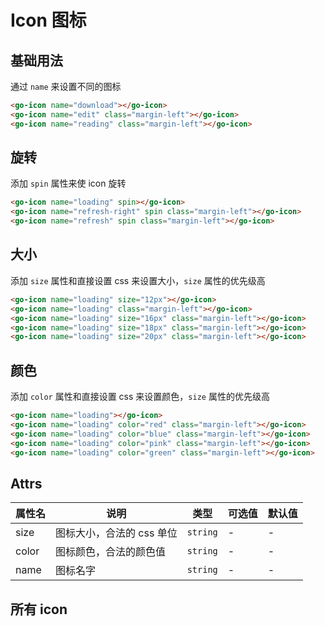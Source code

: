 # Icon 图标

## 基础用法

通过 `name` 来设置不同的图标

<go-icon name="download"></go-icon>
<go-icon name="edit" class="margin-left"></go-icon>
<go-icon name="reading" class="margin-left"></go-icon>

```html
<go-icon name="download"></go-icon>
<go-icon name="edit" class="margin-left"></go-icon>
<go-icon name="reading" class="margin-left"></go-icon>
```

## 旋转

添加 `spin` 属性来使 icon 旋转

<go-icon name="loading" spin></go-icon>
<go-icon name="refresh-right" spin class="margin-left"></go-icon>
<go-icon name="refresh" spin class="margin-left"></go-icon>

```html
<go-icon name="loading" spin></go-icon>
<go-icon name="refresh-right" spin class="margin-left"></go-icon>
<go-icon name="refresh" spin class="margin-left"></go-icon>
```

## 大小

添加 `size` 属性和直接设置 css 来设置大小，`size` 属性的优先级高

<go-icon name="loading" size="12px"></go-icon>
<go-icon name="loading" class="margin-left"></go-icon>
<go-icon name="loading" size="16px" class="margin-left"></go-icon>
<go-icon name="loading" size="18px" class="margin-left"></go-icon>
<go-icon name="loading" size="20px" class="margin-left"></go-icon>

```html
<go-icon name="loading" size="12px"></go-icon>
<go-icon name="loading" class="margin-left"></go-icon>
<go-icon name="loading" size="16px" class="margin-left"></go-icon>
<go-icon name="loading" size="18px" class="margin-left"></go-icon>
<go-icon name="loading" size="20px" class="margin-left"></go-icon>
```

## 颜色

添加 `color` 属性和直接设置 css 来设置颜色，`size` 属性的优先级高

<go-icon name="loading"></go-icon>
<go-icon name="loading" color="red" class="margin-left"></go-icon>
<go-icon name="loading" color="blue" class="margin-left"></go-icon>
<go-icon name="loading" color="pink" class="margin-left"></go-icon>
<go-icon name="loading" color="green" class="margin-left"></go-icon>

```html
<go-icon name="loading"></go-icon>
<go-icon name="loading" color="red" class="margin-left"></go-icon>
<go-icon name="loading" color="blue" class="margin-left"></go-icon>
<go-icon name="loading" color="pink" class="margin-left"></go-icon>
<go-icon name="loading" color="green" class="margin-left"></go-icon>
```

## Attrs

| 属性名 | 说明                      | 类型     | 可选值 | 默认值 |
| ------ | ------------------------- | -------- | ------ | ------ |
| size   | 图标大小，合法的 css 单位 | `string` | -      | -      |
| color  | 图标颜色，合法的颜色值    | `string` | -      | -      |
| name   | 图标名字                  | `string` | -      | -      |

## 所有 icon

<div id="icons" class="icons">
<go-icon name="shopping-trolley"></go-icon>
<go-icon name="smoking"></go-icon>
<go-icon name="soccer"></go-icon>
<go-icon name="sold-out"></go-icon>
<go-icon name="sort"></go-icon>
<go-icon name="sort-down"></go-icon>
<go-icon name="sort-up"></go-icon>
<go-icon name="stamp"></go-icon>
<go-icon name="star"></go-icon>
<go-icon name="star-filled"></go-icon>
<go-icon name="stopwatch"></go-icon>
<go-icon name="success-filled"></go-icon>
<go-icon name="sugar"></go-icon>
<go-icon name="suitcase"></go-icon>
<go-icon name="suitcase-line"></go-icon>
<go-icon name="sunny"></go-icon>
<go-icon name="sunrise"></go-icon>
<go-icon name="sunset"></go-icon>
<go-icon name="switch"></go-icon>
<go-icon name="switch-button"></go-icon>
<go-icon name="switch-filled"></go-icon>
<go-icon name="takeaway-box"></go-icon>
<go-icon name="ticket"></go-icon>
<go-icon name="tickets"></go-icon>
<go-icon name="timer"></go-icon>
<go-icon name="toilet-paper"></go-icon>
<go-icon name="tools"></go-icon>
<go-icon name="top"></go-icon>
<go-icon name="top-left"></go-icon>
<go-icon name="top-right"></go-icon>
<go-icon name="trend-charts"></go-icon>
<go-icon name="trophy"></go-icon>
<go-icon name="trophy-base"></go-icon>
<go-icon name="turn-off"></go-icon>
<go-icon name="umbrella"></go-icon>
<go-icon name="unlock"></go-icon>
<go-icon name="upload"></go-icon>
<go-icon name="upload-filled"></go-icon>
<go-icon name="user"></go-icon>
<go-icon name="user-filled"></go-icon>
<go-icon name="van"></go-icon>
<go-icon name="video-camera"></go-icon>
<go-icon name="video-camera-filled"></go-icon>
<go-icon name="video-pause"></go-icon>
<go-icon name="video-play"></go-icon>
<go-icon name="view"></go-icon>
<go-icon name="wallet"></go-icon>
<go-icon name="wallet-filled"></go-icon>
<go-icon name="warning"></go-icon>
<go-icon name="warning-filled"></go-icon>
<go-icon name="warn-triangle-filled"></go-icon>
<go-icon name="watch"></go-icon>
<go-icon name="watermelon"></go-icon>
<go-icon name="wind-power"></go-icon>
<go-icon name="zoom-in"></go-icon>
<go-icon name="zoom-out"></go-icon>
<go-icon name="ice-cream"></go-icon>
<go-icon name="ice-drink"></go-icon>
<go-icon name="ice-tea"></go-icon>
<go-icon name="info-filled"></go-icon>
<go-icon name="iphone"></go-icon>
<go-icon name="key"></go-icon>
<go-icon name="knife-fork"></go-icon>
<go-icon name="lightning"></go-icon>
<go-icon name="link"></go-icon>
<go-icon name="list"></go-icon>
<go-icon name="loading"></go-icon>
<go-icon name="location"></go-icon>
<go-icon name="location-filled"></go-icon>
<go-icon name="location-information"></go-icon>
<go-icon name="lock"></go-icon>
<go-icon name="lollipop"></go-icon>
<go-icon name="magic-stick"></go-icon>
<go-icon name="magnet"></go-icon>
<go-icon name="male"></go-icon>
<go-icon name="management"></go-icon>
<go-icon name="map-location"></go-icon>
<go-icon name="medal"></go-icon>
<go-icon name="memo"></go-icon>
<go-icon name="menu"></go-icon>
<go-icon name="message"></go-icon>
<go-icon name="message-box"></go-icon>
<go-icon name="mic"></go-icon>
<go-icon name="microphone"></go-icon>
<go-icon name="milk-tea"></go-icon>
<go-icon name="minus"></go-icon>
<go-icon name="money"></go-icon>
<go-icon name="monitor"></go-icon>
<go-icon name="moon"></go-icon>
<go-icon name="moon-night"></go-icon>
<go-icon name="more"></go-icon>
<go-icon name="more-filled"></go-icon>
<go-icon name="mostly-cloudy"></go-icon>
<go-icon name="mouse"></go-icon>
<go-icon name="mug"></go-icon>
<go-icon name="mute"></go-icon>
<go-icon name="mute-notification"></go-icon>
<go-icon name="no-smoking"></go-icon>
<go-icon name="notebook"></go-icon>
<go-icon name="notification"></go-icon>
<go-icon name="odometer"></go-icon>
<go-icon name="office-building"></go-icon>
<go-icon name="open"></go-icon>
<go-icon name="operation"></go-icon>
<go-icon name="opportunity"></go-icon>
<go-icon name="orange"></go-icon>
<go-icon name="paperclip"></go-icon>
<go-icon name="partly-cloudy"></go-icon>
<go-icon name="pear"></go-icon>
<go-icon name="phone"></go-icon>
<go-icon name="phone-filled"></go-icon>
<go-icon name="picture"></go-icon>
<go-icon name="picture-filled"></go-icon>
<go-icon name="picture-rounded"></go-icon>
<go-icon name="pie-chart"></go-icon>
<go-icon name="place"></go-icon>
<go-icon name="platform"></go-icon>
<go-icon name="plus"></go-icon>
<go-icon name="pointer"></go-icon>
<go-icon name="position"></go-icon>
<go-icon name="postcard"></go-icon>
<go-icon name="pouring"></go-icon>
<go-icon name="present"></go-icon>
<go-icon name="price-tag"></go-icon>
<go-icon name="printer"></go-icon>
<go-icon name="promotion"></go-icon>
<go-icon name="quartz-watch"></go-icon>
<go-icon name="question-filled"></go-icon>
<go-icon name="rank"></go-icon>
<go-icon name="reading"></go-icon>
<go-icon name="reading-lamp"></go-icon>
<go-icon name="refresh"></go-icon>
<go-icon name="refresh-left"></go-icon>
<go-icon name="refresh-right"></go-icon>
<go-icon name="refrigerator"></go-icon>
<go-icon name="remove"></go-icon>
<go-icon name="remove-filled"></go-icon>
<go-icon name="right"></go-icon>
<go-icon name="scale-to-original"></go-icon>
<go-icon name="school"></go-icon>
<go-icon name="scissor"></go-icon>
<go-icon name="search"></go-icon>
<go-icon name="select"></go-icon>
<go-icon name="sell"></go-icon>
<go-icon name="semi-select"></go-icon>
<go-icon name="service"></go-icon>
<go-icon name="setting"></go-icon>
<go-icon name="set-up"></go-icon>
<go-icon name="share"></go-icon>
<go-icon name="ship"></go-icon>
<go-icon name="shop"></go-icon>
<go-icon name="shopping-bag"></go-icon>
<go-icon name="shopping-cart"></go-icon>
<go-icon name="shopping-cart-full"></go-icon>
<go-icon name="circle-check"></go-icon>
<go-icon name="circle-close"></go-icon>
<go-icon name="circle-close-filled"></go-icon>
<go-icon name="circle-plus"></go-icon>
<go-icon name="circle-plus-filled"></go-icon>
<go-icon name="clock"></go-icon>
<go-icon name="close"></go-icon>
<go-icon name="close-bold"></go-icon>
<go-icon name="cloudy"></go-icon>
<go-icon name="coffee"></go-icon>
<go-icon name="coffee-cup"></go-icon>
<go-icon name="coin"></go-icon>
<go-icon name="cold-drink"></go-icon>
<go-icon name="collection"></go-icon>
<go-icon name="collection-tag"></go-icon>
<go-icon name="comment"></go-icon>
<go-icon name="compass"></go-icon>
<go-icon name="connection"></go-icon>
<go-icon name="coordinate"></go-icon>
<go-icon name="copy-document"></go-icon>
<go-icon name="cpu"></go-icon>
<go-icon name="credit-card"></go-icon>
<go-icon name="crop"></go-icon>
<go-icon name="d-arrow-left"></go-icon>
<go-icon name="d-arrow-right"></go-icon>
<go-icon name="data-analysis"></go-icon>
<go-icon name="data-board"></go-icon>
<go-icon name="data-line"></go-icon>
<go-icon name="d-caret"></go-icon>
<go-icon name="delete"></go-icon>
<go-icon name="delete-filled"></go-icon>
<go-icon name="delete-location"></go-icon>
<go-icon name="dessert"></go-icon>
<go-icon name="discount"></go-icon>
<go-icon name="dish"></go-icon>
<go-icon name="dish-dot"></go-icon>
<go-icon name="document"></go-icon>
<go-icon name="document-add"></go-icon>
<go-icon name="document-checked"></go-icon>
<go-icon name="document-copy"></go-icon>
<go-icon name="document-delete"></go-icon>
<go-icon name="document-remove"></go-icon>
<go-icon name="download"></go-icon>
<go-icon name="drizzling"></go-icon>
<go-icon name="edit"></go-icon>
<go-icon name="edit-pen"></go-icon>
<go-icon name="eleme"></go-icon>
<go-icon name="eleme-filled"></go-icon>
<go-icon name="element-plus"></go-icon>
<go-icon name="expand"></go-icon>
<go-icon name="failed"></go-icon>
<go-icon name="female"></go-icon>
<go-icon name="files"></go-icon>
<go-icon name="film"></go-icon>
<go-icon name="filter"></go-icon>
<go-icon name="finished"></go-icon>
<go-icon name="first-aid-kit"></go-icon>
<go-icon name="flag"></go-icon>
<go-icon name="fold"></go-icon>
<go-icon name="folder"></go-icon>
<go-icon name="folder-add"></go-icon>
<go-icon name="folder-checked"></go-icon>
<go-icon name="folder-delete"></go-icon>
<go-icon name="folder-opened"></go-icon>
<go-icon name="folder-remove"></go-icon>
<go-icon name="food"></go-icon>
<go-icon name="football"></go-icon>
<go-icon name="fork-spoon"></go-icon>
<go-icon name="fries"></go-icon>
<go-icon name="full-screen"></go-icon>
<go-icon name="goblet"></go-icon>
<go-icon name="goblet-full"></go-icon>
<go-icon name="goblet-square"></go-icon>
<go-icon name="goblet-square-full"></go-icon>
<go-icon name="gold-medal"></go-icon>
<go-icon name="goods"></go-icon>
<go-icon name="goods-filled"></go-icon>
<go-icon name="grape"></go-icon>
<go-icon name="grid"></go-icon>
<go-icon name="guide"></go-icon>
<go-icon name="handbag"></go-icon>
<go-icon name="headset"></go-icon>
<go-icon name="help"></go-icon>
<go-icon name="help-filled"></go-icon>
<go-icon name="hide"></go-icon>
<go-icon name="histogram"></go-icon>
<go-icon name="home-filled"></go-icon>
<go-icon name="hot-water"></go-icon>
<go-icon name="house"></go-icon>
<go-icon name="ice-cream-round"></go-icon>
<go-icon name="ice-cream-square"></go-icon>
<go-icon name="add-location"></go-icon>
<go-icon name="aim"></go-icon>
<go-icon name="alarm-clock"></go-icon>
<go-icon name="apple"></go-icon>
<go-icon name="arrow-down"></go-icon>
<go-icon name="arrow-down-bold"></go-icon>
<go-icon name="arrow-left"></go-icon>
<go-icon name="arrow-left-bold"></go-icon>
<go-icon name="arrow-right"></go-icon>
<go-icon name="arrow-right-bold"></go-icon>
<go-icon name="arrow-up"></go-icon>
<go-icon name="arrow-up-bold"></go-icon>
<go-icon name="avatar"></go-icon>
<go-icon name="back"></go-icon>
<go-icon name="baseball"></go-icon>
<go-icon name="basketball"></go-icon>
<go-icon name="bell"></go-icon>
<go-icon name="bell-filled"></go-icon>
<go-icon name="bicycle"></go-icon>
<go-icon name="bottom"></go-icon>
<go-icon name="bottom-left"></go-icon>
<go-icon name="bottom-right"></go-icon>
<go-icon name="bowl"></go-icon>
<go-icon name="box"></go-icon>
<go-icon name="briefcase"></go-icon>
<go-icon name="brush"></go-icon>
<go-icon name="brush-filled"></go-icon>
<go-icon name="burger"></go-icon>
<go-icon name="calendar"></go-icon>
<go-icon name="camera"></go-icon>
<go-icon name="camera-filled"></go-icon>
<go-icon name="caret-bottom"></go-icon>
<go-icon name="caret-left"></go-icon>
<go-icon name="caret-right"></go-icon>
<go-icon name="caret-top"></go-icon>
<go-icon name="cellphone"></go-icon>
<go-icon name="chat-dot-round"></go-icon>
<go-icon name="chat-dot-square"></go-icon>
<go-icon name="chat-line-round"></go-icon>
<go-icon name="chat-line-square"></go-icon>
<go-icon name="chat-round"></go-icon>
<go-icon name="chat-square"></go-icon>
<go-icon name="check"></go-icon>
<go-icon name="checked"></go-icon>
<go-icon name="cherry"></go-icon>
<go-icon name="chicken"></go-icon>
<go-icon name="chrome-filled"></go-icon>
<go-icon name="circle-check-filled"></go-icon>
</div>

<script setup>
import { onMounted } from 'vue';

onMounted(() => {
        document.getElementById('icons').addEventListener('click', ev=>{
        const target = ev.target;
        const nodeName = target.nodeName;
        const tagName = nodeName.toLowerCase();
        if(tagName !== 'go-icon') return;
        const icon = `<${tagName} name="${target.getAttribute('name')}"></${tagName}>`;

        if (window.navigator.clipboard) {
            window.navigator.clipboard
                .writeText(icon)
                .then(
                    () => {
                        alert(`已复制到粘贴板：${icon}`);
                    },
                    () => {
                        alert(`复制到粘贴板失败：${icon}`);
                    }
                )
                .catch(e => {
                    throw e;
                });
        } else {
            alert('浏览器不支持，请切换到chrome浏览器')
        }

    }, false)
})

</script>
<style scoped>
.icons {
    display:flex;
    flex-wrap: wrap;
}
.icons > go-icon {
    margin: 10px;
    font-size: 20px;
}
</style>
